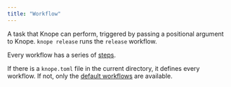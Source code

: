 ```yaml
---
title: "Workflow"
---
```


A task that Knope can perform, triggered by passing a positional argument to Knope.
`knope release` runs the `release` workflow.

Every workflow has a series of [steps](/reference/concepts/step).

If there is a `knope.toml` file in the current directory, it defines every workflow.
If not, only the [default workflows](/reference/default-workflows) are available.
